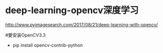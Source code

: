 # deep-learning-opencv深度学习
http://www.pyimagesearch.com/2017/08/21/deep-learning-with-opencv/

#要安装OpenCV3.3
- pip install opencv-contrib-python
